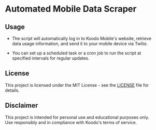 # Automated Mobile Data Scraper



## Usage

- The script will automatically log in to Koodo Mobile's website, retrieve data usage information, and send it to your mobile device via Twilio.

- You can set up a scheduled task or a cron job to run the script at specified intervals for regular updates.

## License

This project is licensed under the MIT License - see the [LICENSE](LICENSE) file for details.


## Disclaimer

This project is intended for personal use and educational purposes only. Use responsibly and in compliance with Koodo's terms of service.
